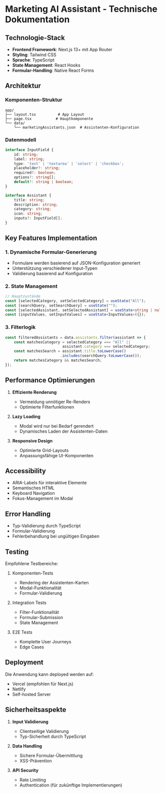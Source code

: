 # Marketing AI Assistant - Technische Dokumentation

## Technologie-Stack

- **Frontend Framework**: Next.js 13+ mit App Router
- **Styling**: Tailwind CSS
- **Sprache**: TypeScript
- **State Management**: React Hooks
- **Formular-Handling**: Native React Forms

## Architektur

### Komponenten-Struktur

```
app/
├── layout.tsx          # App Layout
├── page.tsx           # Hauptkomponente
└── data/
    └── marketingAssistants.json  # Assistenten-Konfiguration
```

### Datenmodell

```typescript
interface InputField {
    id: string;
    label: string;
    type: 'text' | 'textarea' | 'select' | 'checkbox';
    placeholder?: string;
    required?: boolean;
    options?: string[];
    default?: string | boolean;
}

interface Assistant {
    title: string;
    description: string;
    category: string;
    icon: string;
    inputs?: InputField[];
}
```

## Key Features Implementation

### 1. Dynamische Formular-Generierung

- Formulare werden basierend auf JSON-Konfiguration generiert
- Unterstützung verschiedener Input-Typen
- Validierung basierend auf Konfiguration

### 2. State Management

```typescript
// Hauptzustände
const [selectedCategory, setSelectedCategory] = useState("All");
const [searchQuery, setSearchQuery] = useState("");
const [selectedAssistant, setSelectedAssistant] = useState<string | null>(null);
const [inputValues, setInputValues] = useState<InputValues>({});
```

### 3. Filterlogik

```typescript
const filteredAssistants = data.assistants.filter(assistant => {
    const matchesCategory = selectedCategory === "All" || 
                          assistant.category === selectedCategory;
    const matchesSearch = assistant.title.toLowerCase()
                         .includes(searchQuery.toLowerCase());
    return matchesCategory && matchesSearch;
});
```

## Performance Optimierungen

1. **Effiziente Renderung**
   - Vermeidung unnötiger Re-Renders
   - Optimierte Filterfunktionen

2. **Lazy Loading**
   - Modal wird nur bei Bedarf gerendert
   - Dynamisches Laden der Assistenten-Daten

3. **Responsive Design**
   - Optimierte Grid-Layouts
   - Anpassungsfähige UI-Komponenten

## Accessibility

- ARIA-Labels für interaktive Elemente
- Semantisches HTML
- Keyboard Navigation
- Fokus-Management im Modal

## Error Handling

- Typ-Validierung durch TypeScript
- Formular-Validierung
- Fehlerbehandlung bei ungültigen Eingaben

## Testing

Empfohlene Testbereiche:
1. Komponenten-Tests
   - Rendering der Assistenten-Karten
   - Modal-Funktionalität
   - Formular-Validierung

2. Integration Tests
   - Filter-Funktionalität
   - Formular-Submission
   - State Management

3. E2E Tests
   - Komplette User Journeys
   - Edge Cases

## Deployment

Die Anwendung kann deployed werden auf:
- Vercel (empfohlen für Next.js)
- Netlify
- Self-hosted Server

## Sicherheitsaspekte

1. **Input Validierung**
   - Clientseitige Validierung
   - Typ-Sicherheit durch TypeScript

2. **Data Handling**
   - Sichere Formular-Übermittlung
   - XSS-Prävention

3. **API Security**
   - Rate Limiting
   - Authentication (für zukünftige Implementierungen)
